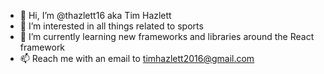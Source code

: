 - 👋 Hi, I’m @thazlett16 aka Tim Hazlett
- 👀 I’m interested in all things related to sports
- 🌱 I’m currently learning new frameworks and libraries around the React framework
- 📫 Reach me with an email to timhazlett2016@gmail.com

<!---
thazlett16/thazlett16 is a ✨ special ✨ repository because its `README.md` (this file) appears on your GitHub profile.
You can click the Preview link to take a look at your changes.
--->
